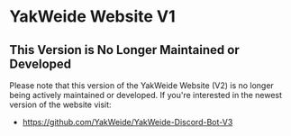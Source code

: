 # YakWeide Website V1

## This Version is No Longer Maintained or Developed
Please note that this version of the YakWeide Website (V2) is no longer being actively maintained or developed. If you're interested in the newest version of the website visit:
- https://github.com/YakWeide/YakWeide-Discord-Bot-V3
